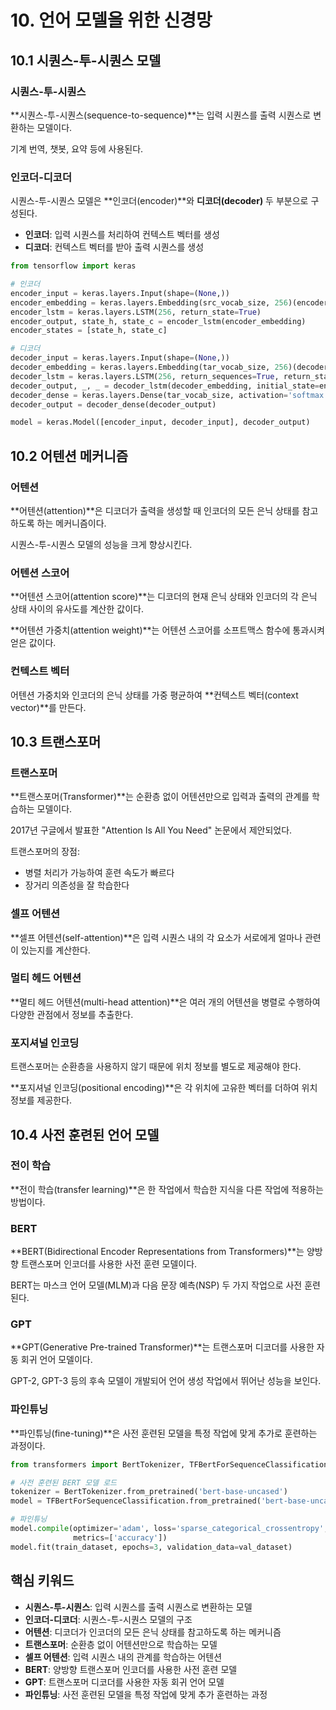 # 10. 언어 모델을 위한 신경망

## 10.1 시퀀스-투-시퀀스 모델

### 시퀀스-투-시퀀스

**시퀀스-투-시퀀스(sequence-to-sequence)**는 입력 시퀀스를 출력 시퀀스로 변환하는 모델이다.

기계 번역, 챗봇, 요약 등에 사용된다.

### 인코더-디코더

시퀀스-투-시퀀스 모델은 **인코더(encoder)**와 **디코더(decoder)** 두 부분으로 구성된다.

- **인코더**: 입력 시퀀스를 처리하여 컨텍스트 벡터를 생성
- **디코더**: 컨텍스트 벡터를 받아 출력 시퀀스를 생성

```python
from tensorflow import keras

# 인코더
encoder_input = keras.layers.Input(shape=(None,))
encoder_embedding = keras.layers.Embedding(src_vocab_size, 256)(encoder_input)
encoder_lstm = keras.layers.LSTM(256, return_state=True)
encoder_output, state_h, state_c = encoder_lstm(encoder_embedding)
encoder_states = [state_h, state_c]

# 디코더
decoder_input = keras.layers.Input(shape=(None,))
decoder_embedding = keras.layers.Embedding(tar_vocab_size, 256)(decoder_input)
decoder_lstm = keras.layers.LSTM(256, return_sequences=True, return_state=True)
decoder_output, _, _ = decoder_lstm(decoder_embedding, initial_state=encoder_states)
decoder_dense = keras.layers.Dense(tar_vocab_size, activation='softmax')
decoder_output = decoder_dense(decoder_output)

model = keras.Model([encoder_input, decoder_input], decoder_output)
```

## 10.2 어텐션 메커니즘

### 어텐션

**어텐션(attention)**은 디코더가 출력을 생성할 때 인코더의 모든 은닉 상태를 참고하도록 하는 메커니즘이다.

시퀀스-투-시퀀스 모델의 성능을 크게 향상시킨다.

### 어텐션 스코어

**어텐션 스코어(attention score)**는 디코더의 현재 은닉 상태와 인코더의 각 은닉 상태 사이의 유사도를 계산한 값이다.

**어텐션 가중치(attention weight)**는 어텐션 스코어를 소프트맥스 함수에 통과시켜 얻은 값이다.

### 컨텍스트 벡터

어텐션 가중치와 인코더의 은닉 상태를 가중 평균하여 **컨텍스트 벡터(context vector)**를 만든다.

## 10.3 트랜스포머

### 트랜스포머

**트랜스포머(Transformer)**는 순환층 없이 어텐션만으로 입력과 출력의 관계를 학습하는 모델이다.

2017년 구글에서 발표한 "Attention Is All You Need" 논문에서 제안되었다.

트랜스포머의 장점:

- 병렬 처리가 가능하여 훈련 속도가 빠르다
- 장거리 의존성을 잘 학습한다

### 셀프 어텐션

**셀프 어텐션(self-attention)**은 입력 시퀀스 내의 각 요소가 서로에게 얼마나 관련이 있는지를 계산한다.

### 멀티 헤드 어텐션

**멀티 헤드 어텐션(multi-head attention)**은 여러 개의 어텐션을 병렬로 수행하여 다양한 관점에서 정보를 추출한다.

### 포지셔널 인코딩

트랜스포머는 순환층을 사용하지 않기 때문에 위치 정보를 별도로 제공해야 한다.

**포지셔널 인코딩(positional encoding)**은 각 위치에 고유한 벡터를 더하여 위치 정보를 제공한다.

## 10.4 사전 훈련된 언어 모델

### 전이 학습

**전이 학습(transfer learning)**은 한 작업에서 학습한 지식을 다른 작업에 적용하는 방법이다.

### BERT

**BERT(Bidirectional Encoder Representations from Transformers)**는 양방향 트랜스포머 인코더를 사용한 사전 훈련 모델이다.

BERT는 마스크 언어 모델(MLM)과 다음 문장 예측(NSP) 두 가지 작업으로 사전 훈련된다.

### GPT

**GPT(Generative Pre-trained Transformer)**는 트랜스포머 디코더를 사용한 자동 회귀 언어 모델이다.

GPT-2, GPT-3 등의 후속 모델이 개발되어 언어 생성 작업에서 뛰어난 성능을 보인다.

### 파인튜닝

**파인튜닝(fine-tuning)**은 사전 훈련된 모델을 특정 작업에 맞게 추가로 훈련하는 과정이다.

```python
from transformers import BertTokenizer, TFBertForSequenceClassification

# 사전 훈련된 BERT 모델 로드
tokenizer = BertTokenizer.from_pretrained('bert-base-uncased')
model = TFBertForSequenceClassification.from_pretrained('bert-base-uncased')

# 파인튜닝
model.compile(optimizer='adam', loss='sparse_categorical_crossentropy',
              metrics=['accuracy'])
model.fit(train_dataset, epochs=3, validation_data=val_dataset)
```

## 핵심 키워드

- **시퀀스-투-시퀀스**: 입력 시퀀스를 출력 시퀀스로 변환하는 모델
- **인코더-디코더**: 시퀀스-투-시퀀스 모델의 구조
- **어텐션**: 디코더가 인코더의 모든 은닉 상태를 참고하도록 하는 메커니즘
- **트랜스포머**: 순환층 없이 어텐션만으로 학습하는 모델
- **셀프 어텐션**: 입력 시퀀스 내의 관계를 학습하는 어텐션
- **BERT**: 양방향 트랜스포머 인코더를 사용한 사전 훈련 모델
- **GPT**: 트랜스포머 디코더를 사용한 자동 회귀 언어 모델
- **파인튜닝**: 사전 훈련된 모델을 특정 작업에 맞게 추가 훈련하는 과정
